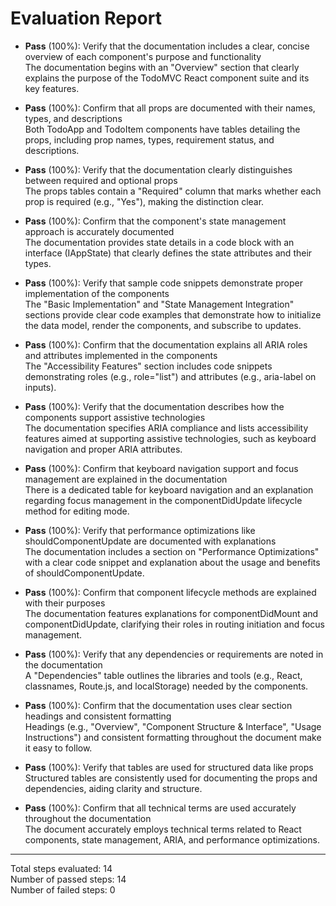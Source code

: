 # Evaluation Report

- **Pass** (100%): Verify that the documentation includes a clear, concise overview of each component's purpose and functionality  
  The documentation begins with an "Overview" section that clearly explains the purpose of the TodoMVC React component suite and its key features.

- **Pass** (100%): Confirm that all props are documented with their names, types, and descriptions  
  Both TodoApp and TodoItem components have tables detailing the props, including prop names, types, requirement status, and descriptions.

- **Pass** (100%): Verify that the documentation clearly distinguishes between required and optional props  
  The props tables contain a "Required" column that marks whether each prop is required (e.g., "Yes"), making the distinction clear.

- **Pass** (100%): Confirm that the component's state management approach is accurately documented  
  The documentation provides state details in a code block with an interface (IAppState) that clearly defines the state attributes and their types.

- **Pass** (100%): Verify that sample code snippets demonstrate proper implementation of the components  
  The "Basic Implementation" and "State Management Integration" sections provide clear code examples that demonstrate how to initialize the data model, render the components, and subscribe to updates.

- **Pass** (100%): Confirm that the documentation explains all ARIA roles and attributes implemented in the components  
  The "Accessibility Features" section includes code snippets demonstrating roles (e.g., role="list") and attributes (e.g., aria-label on inputs).

- **Pass** (100%): Verify that the documentation describes how the components support assistive technologies  
  The documentation specifies ARIA compliance and lists accessibility features aimed at supporting assistive technologies, such as keyboard navigation and proper ARIA attributes.

- **Pass** (100%): Confirm that keyboard navigation support and focus management are explained in the documentation  
  There is a dedicated table for keyboard navigation and an explanation regarding focus management in the componentDidUpdate lifecycle method for editing mode.

- **Pass** (100%): Verify that performance optimizations like shouldComponentUpdate are documented with explanations  
  The documentation includes a section on "Performance Optimizations" with a clear code snippet and explanation about the usage and benefits of shouldComponentUpdate.

- **Pass** (100%): Confirm that component lifecycle methods are explained with their purposes  
  The documentation features explanations for componentDidMount and componentDidUpdate, clarifying their roles in routing initiation and focus management.

- **Pass** (100%): Verify that any dependencies or requirements are noted in the documentation  
  A "Dependencies" table outlines the libraries and tools (e.g., React, classnames, Route.js, and localStorage) needed by the components.

- **Pass** (100%): Confirm that the documentation uses clear section headings and consistent formatting  
  Headings (e.g., "Overview", "Component Structure & Interface", "Usage Instructions") and consistent formatting throughout the document make it easy to follow.

- **Pass** (100%): Verify that tables are used for structured data like props  
  Structured tables are consistently used for documenting the props and dependencies, aiding clarity and structure.

- **Pass** (100%): Confirm that all technical terms are used accurately throughout the documentation  
  The document accurately employs technical terms related to React components, state management, ARIA, and performance optimizations.

---

Total steps evaluated: 14  
Number of passed steps: 14  
Number of failed steps: 0